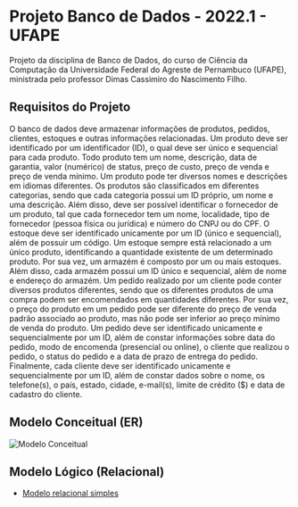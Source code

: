 # Projeto Banco de Dados - 2022.1 - UFAPE

Projeto da disciplina de Banco de Dados, do curso de Ciência da Computação da Universidade Federal do Agreste de Pernambuco (UFAPE), ministrada pelo professor Dimas Cassimiro do Nascimento Filho.

## Requisitos do Projeto

O banco de dados deve armazenar informações de produtos, pedidos, clientes, estoques e
outras informações relacionadas. Um produto deve ser identificado por um identificador (ID),
o qual deve ser único e sequencial para cada produto. Todo produto tem um nome, descrição,
data de garantia, valor (numérico) de status, preço de custo, preço de venda e preço de venda
mínimo. Um produto pode ter diversos nomes e descrições em idiomas diferentes. Os
produtos são classificados em diferentes categorias, sendo que cada categoria possui um ID
próprio, um nome e uma descrição. Além disso, deve ser possível identificar o fornecedor de
um produto, tal que cada fornecedor tem um nome, localidade, tipo de fornecedor (pessoa
física ou jurídica) e número do CNPJ ou do CPF. O estoque deve ser identificado unicamente
por um ID (único e sequencial), além de possuir um código. Um estoque sempre está
relacionado a um único produto, identificando a quantidade existente de um determinado
produto. Por sua vez, um armazém é composto por um ou mais estoques. Além disso, cada
armazém possui um ID único e sequencial, além de nome e endereço do armazém. Um pedido
realizado por um cliente pode conter diversos produtos diferentes, sendo que os diferentes
produtos de uma compra podem ser encomendados em quantidades diferentes. Por sua vez, o
preço do produto em um pedido pode ser diferente do preço de venda padrão associado ao
produto, mas não pode ser inferior ao preço mínimo de venda do produto. Um pedido deve
ser identificado unicamente e sequencialmente por um ID, além de constar informações sobre
data do pedido, modo de encomenda (presencial ou online), o cliente que realizou o pedido, o
status do pedido e a data de prazo de entrega do pedido. Finalmente, cada cliente deve ser
identificado unicamente e sequencialmente por um ID, além de constar dados sobre o nome,
os telefone(s), o país, estado, cidade, e-mail(s), limite de crédito ($) e data de cadastro do
cliente.

## Modelo Conceitual (ER)

![Modelo Conceitual](entidade-relacionamento.png)

## Modelo Lógico (Relacional)

- [Modelo relacional simples](Modelo_Relacional.pdf)

